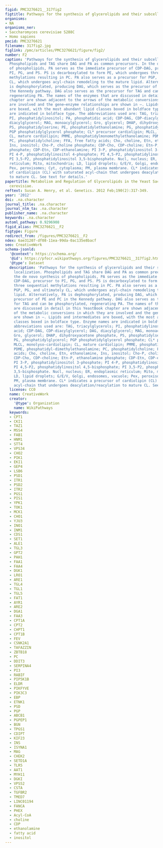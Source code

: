 ```yaml
---
figid: PMC3276621__317fig2
figtitle: Pathways for the synthesis of glycerolipids and their subcellular localization
organisms:
- NA
organisms_ner:
- Saccharomyces cerevisiae S288C
- Homo sapiens
pmcid: PMC3276621
filename: 317fig2.jpg
figlink: /pmc/articles/PMC3276621/figure/fig2/
number: F2
caption: 'Pathways for the synthesis of glycerolipids and their subcellular localization.
  Phospholipids and TAG share DAG and PA as common precursors. In the de novo synthesis
  of phospholipids, PA serves as the immediate precursor of CDP-DAG, precursor to
  PI, PG, and PS. PS is decarboxylated to form PE, which undergoes three sequential
  methylations resulting in PC. PA also serves as a precursor for PGP, PG, and ultimately
  CL, which undergoes acyl-chain remodeling to the mature lipid. Alternatively, PA
  is dephosphorylated, producing DAG, which serves as the precursor of PE and PC in
  the Kennedy pathway. DAG also serves as the precursor for TAG and can be phosphorylated,
  regenerating PA. The names of the enzymes that are discussed in detail in this YeastBook
  chapter are shown adjacent to the arrows of the metabolic conversions in which they
  are involved and the gene–enzyme relationships are shown in –. Lipids and intermediates
  are boxed, with the most abundant lipid classes boxed in boldface type. Enzyme names
  are indicated in boldface type. The abbreviations used are: TAG, triacylglycerols;
  PI, phosphatidylinositol; PA, phosphatidic acid; CDP-DAG, CDP-diacylglycerol; DAG,
  diacylglycerol; MAG, monoacylglycerol; Gro, glycerol; DHAP, dihydroxyacetone phosphate,
  PS, phosphatidylserine; PE, phosphatidylethanolamine; PG, phosphatidylglycerol;
  PGP phosphatidylglycerol phosphate; CL* precursor cardiolipin; MLCL, monolyso-cardiolipin;
  CL, mature cardiolipin; PMME, phosphatidylmonomethylethanolamine; PDME, phosphatidyl-dimethylethanolamine;
  PC, phosphatidylcholine; FFA, free fatty acids; Cho, choline, Etn, ethanolamine,
  Ins, inositol; Cho-P, choline phosphate; CDP-Cho, CDP-choline; Etn-P, ethanolamine
  phosphate; CDP-Etn, CDP-ethanolamine; PI 3-P, phosphatidylinositol 3-phosphate;
  PI 4-P, phosphatidylinositol 4-phosphate; PI 4,5-P2, phosphatidylinositol 4,5-bisphosphate;
  PI 3,5-P2, phosphatidylinositol 3,5-bisphosphate. Nucl, nucleus; ER, endoplasmic
  reticulum; Mito, mitochondria; LD, lipid droplets; G/E/V, Golgi, endosomes, vacuole;
  Pex, peroxisomes; Cyt, cytoplasma; PM, plasma membrane. CL* indicates a precursor
  of cardiolipin (CL) with saturated acyl-chain that undergoes deacylation/reacylation
  to mature CL. See text for details.'
papertitle: Metabolism and Regulation of Glycerolipids in the Yeast Saccharomyces
  cerevisiae.
reftext: Susan A. Henry, et al. Genetics. 2012 Feb;190(2):317-349.
year: '2012'
doi: .na.character
journal_title: .na.character
journal_nlm_ta: .na.character
publisher_name: .na.character
keywords: .na.character
automl_pathway: 0.9296908
figid_alias: PMC3276621__F2
figtype: Figure
redirect_from: /figures/PMC3276621__F2
ndex: 6ae31207-df08-11ea-99da-0ac135e8bacf
seo: CreativeWork
schema-jsonld:
  '@context': https://schema.org/
  '@id': https://pfocr.wikipathways.org/figures/PMC3276621__317fig2.html
  '@type': Dataset
  description: 'Pathways for the synthesis of glycerolipids and their subcellular
    localization. Phospholipids and TAG share DAG and PA as common precursors. In
    the de novo synthesis of phospholipids, PA serves as the immediate precursor of
    CDP-DAG, precursor to PI, PG, and PS. PS is decarboxylated to form PE, which undergoes
    three sequential methylations resulting in PC. PA also serves as a precursor for
    PGP, PG, and ultimately CL, which undergoes acyl-chain remodeling to the mature
    lipid. Alternatively, PA is dephosphorylated, producing DAG, which serves as the
    precursor of PE and PC in the Kennedy pathway. DAG also serves as the precursor
    for TAG and can be phosphorylated, regenerating PA. The names of the enzymes that
    are discussed in detail in this YeastBook chapter are shown adjacent to the arrows
    of the metabolic conversions in which they are involved and the gene–enzyme relationships
    are shown in –. Lipids and intermediates are boxed, with the most abundant lipid
    classes boxed in boldface type. Enzyme names are indicated in boldface type. The
    abbreviations used are: TAG, triacylglycerols; PI, phosphatidylinositol; PA, phosphatidic
    acid; CDP-DAG, CDP-diacylglycerol; DAG, diacylglycerol; MAG, monoacylglycerol;
    Gro, glycerol; DHAP, dihydroxyacetone phosphate, PS, phosphatidylserine; PE, phosphatidylethanolamine;
    PG, phosphatidylglycerol; PGP phosphatidylglycerol phosphate; CL* precursor cardiolipin;
    MLCL, monolyso-cardiolipin; CL, mature cardiolipin; PMME, phosphatidylmonomethylethanolamine;
    PDME, phosphatidyl-dimethylethanolamine; PC, phosphatidylcholine; FFA, free fatty
    acids; Cho, choline, Etn, ethanolamine, Ins, inositol; Cho-P, choline phosphate;
    CDP-Cho, CDP-choline; Etn-P, ethanolamine phosphate; CDP-Etn, CDP-ethanolamine;
    PI 3-P, phosphatidylinositol 3-phosphate; PI 4-P, phosphatidylinositol 4-phosphate;
    PI 4,5-P2, phosphatidylinositol 4,5-bisphosphate; PI 3,5-P2, phosphatidylinositol
    3,5-bisphosphate. Nucl, nucleus; ER, endoplasmic reticulum; Mito, mitochondria;
    LD, lipid droplets; G/E/V, Golgi, endosomes, vacuole; Pex, peroxisomes; Cyt, cytoplasma;
    PM, plasma membrane. CL* indicates a precursor of cardiolipin (CL) with saturated
    acyl-chain that undergoes deacylation/reacylation to mature CL. See text for details.'
  license: CC0
  name: CreativeWork
  creator:
    '@type': Organization
    name: WikiPathways
  keywords:
  - CPT1
  - CKI1
  - TAZ1
  - MSS4
  - FAB1
  - HNM1
  - STT4
  - VPS34
  - CHO2
  - PIK1
  - EKI1
  - GEP4
  - LSB6
  - PSD1
  - ITR1
  - PSD2
  - ITR2
  - PGS1
  - PIS1
  - YPK1
  - TOK1
  - MCK1
  - CHO1
  - YJU3
  - INO1
  - INM1
  - CDS1
  - SET1
  - ALE1
  - TGL3
  - GPT2
  - PAH1
  - FAA1
  - FAA4
  - DGK1
  - LRO1
  - ARE1
  - TGL4
  - TGL1
  - TGL5
  - FAT1
  - AYR1
  - ARE2
  - DGA1
  - FAA3
  - CPT1A
  - CPT2
  - CHPT1
  - CPT1B
  - FEV
  - CSNK2A1
  - TAFAZZIN
  - ZBTB18
  - PC
  - DDIT3
  - SERPINA4
  - PI3
  - RABIF
  - PIP5K1B
  - ELDR
  - PIKFYVE
  - PIK3C3
  - EBP
  - ETNK1
  - PSD
  - PGP
  - ABCB1
  - PGPEP1
  - BGN
  - TPGS1
  - CDIPT
  - KIF23
  - INS
  - ISYNA1
  - MAG
  - CHEK2
  - SETD1A
  - TLR5
  - AAT1
  - MYH11
  - DGKI
  - VPS52
  - CSTA
  - TGFBR2
  - TMED7
  - LINC01194
  - FANCA
  - PHEX
  - Acyl-CoA
  - choline
  - CDP
  - ethanolamine
  - fatty acid
  - inositol
---
```

